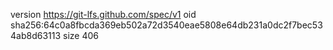 version https://git-lfs.github.com/spec/v1
oid sha256:64c0a8fbcda369eb502a72d3540eae5808e64db231a0dc2f7bec534ab8d63113
size 406
